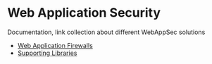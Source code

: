 # Web Application Security

Documentation, link collection about different WebAppSec solutions

- [Web Application Firewalls](firewall.md)
- [Supporting Libraries](libraries.md)

